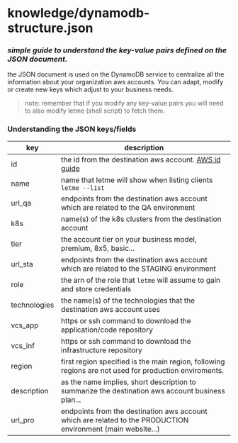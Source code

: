 # knowledge/dynamodb-structure.json
### _simple guide to understand the key-value pairs defined on the JSON document._

the JSON document is used on the DynamoDB service to centralize all the information about
your organization aws accounts. You can adapt, modify or create new keys which adjust to your 
business needs.
> note: remember that if you modify any key-value pairs you will need to also modify letme (shell script) to fetch them.

### Understanding the JSON keys/fields
| key | description|
| ------ | ------ |
| id | the id from the destination aws account. [AWS id guide](https://docs.aws.amazon.com/IAM/latest/UserGuide/console_account-alias.html) |
| name | name that letme will show when listing clients ``letme --list`` |
| url_qa | endpoints from the destination aws account which are related to the QA environment |
| k8s | name(s) of the k8s clusters from the destination account |
| tier | the account tier on your business model, premium, 8x5, basic... |
| url_sta | endpoints from the destination aws account which are related to the STAGING environment |
| role | the arn of the role that ``letme`` will assume to gain and store credentials |
| technologies | the name(s) of the technologies that the destination aws account uses |
| vcs_app | https or ssh command to download the application/code repository |
| vcs_inf | https or ssh command to download the infrastructure repository|
| region | first region specified is the main region, following regions are not used for production enviroments.|
| description | as the name implies, short description to summarize the destination aws account business plan... |
| url_pro | endpoints from the destination aws account which are related to the PRODUCTION environment (main website...) |
